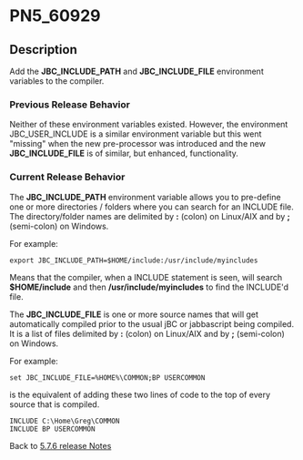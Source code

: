 # PN5_60929

<PageHeader />

## Description

Add the **JBC\_INCLUDE\_PATH** and **JBC\_INCLUDE\_FILE** environment variables to the compiler.

### Previous Release Behavior

Neither of these environment variables existed. However, the environment JBC\_USER\_INCLUDE is a similar environment variable but this went "missing" when the new pre-processor was introduced and the new **JBC\_INCLUDE\_FILE** is of similar, but enhanced, functionality.

### Current Release Behavior

The **JBC\_INCLUDE\_PATH** environment variable allows you to pre-define one or more directories / folders where you can search for an INCLUDE file. The directory/folder names are delimited by **:** (colon) on Linux/AIX and by **;** (semi-colon) on Windows.

For example:

```
export JBC_INCLUDE_PATH=$HOME/include:/usr/include/myincludes
```

Means that the compiler, when a INCLUDE statement is seen, will search **$HOME/include** and then **/usr/include/myincludes** to find the INCLUDE'd file.

The **JBC\_INCLUDE\_FILE** is one or more source names that will get automatically compiled prior to the usual jBC or jabbascript being compiled. It is a list of files delimited by **:** (colon) on Linux/AIX and by **;** (semi-colon) on Windows.

For example:

```
set JBC_INCLUDE_FILE=%HOME%\COMMON;BP USERCOMMON
```

is the equivalent of adding these two lines of code to the top of every source that is compiled.

```
INCLUDE C:\Home\Greg\COMMON
INCLUDE BP USERCOMMON
```

Back to [5.7.6 release Notes](../jbase-5.7.6-release-notes/README.md)

